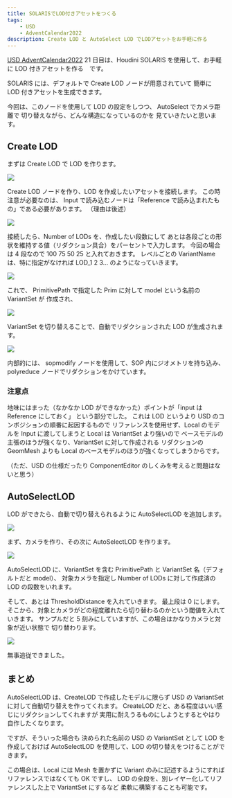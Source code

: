 ```yaml
---
title: SOLARISでLOD付きアセットをつくる
tags:
    - USD
    - AdventCalendar2022
description: Create LOD と AutoSelect LOD でLODアセットをお手軽に作る
---
```


[USD AdventCalendar2022](https://qiita.com/advent-calendar/2022/usd) 21 日目は、Houdini SOLARIS を使用して、お手軽に LOD 付きアセットを作る　です。

SOLARIS には、デフォルトで Create LOD ノードが用意されていて
簡単に LOD 付きアセットを生成できます。

今回は、このノードを使用して LOD の設定をしつつ、 AutoSelect でカメラ距離で
切り替えながら、どんな構造になっているのかを
見ていきたいと思います。

## Create LOD

まずは Create LOD で LOD を作ります。

![](https://gyazo.com/773e6989afad920459a38509ba8cd4d4.png)

Create LOD ノードを作り、LOD を作成したいアセットを接続します。
この時注意が必要なのは、
Input で読み込むノードは「Reference で読み込まれたもの」である必要があります。
（理由は後述）

![](https://gyazo.com/e6a6287ef93f325d5f698350a5b49016.png)

接続したら、Number of LODs を、作成したい段数にして
あとは各段ごとの形状を維持する値（リダクション具合）をパーセントで入力します。
今回の場合は 4 段なので 100 75 50 25 と入れておきます。
レベルごとの VariantName は、特に指定がなければ LOD_1 2 3... のようになっていきます。

![](https://gyazo.com/4aa4f7855627a16b21ead29768b35547.png)

これで、 PrimitivePath で指定した Prim に対して model という名前の VariantSet が
作成され、

![](https://gyazo.com/3c43cc09f066a2b0807265669153b19b.gif)

VariantSet を切り替えることで、自動でリダクションされた LOD が生成されます。

![](https://gyazo.com/f36d2c6e974a7570dbdc775962cd8c3c.png)

内部的には、 sopmodify ノードを使用して、SOP 内にジオメトリを持ち込み、
polyreduce ノードでリダクションをかけています。

### 注意点

地味にはまった（なかなか LOD ができなかった）ポイントが「input は Reference にしておく」
という部分でした。
これは LOD というより USD のコンポジションの順番に起因するもので
リファレンスを使用せず、Local のモデルを Input に渡してしまうと
Local は VariantSet より強いので
ベースモデルの主張のほうが強くなり、VariantSet に対して作成される
リダクションの GeomMesh よりも
Local のベースモデルのほうが強くなってしまうからです。

（ただ、USD の仕様だったり ComponentEditor のしくみを考えると問題はないと思う）

## AutoSelectLOD

LOD ができたら、自動で切り替えられるように AutoSelectLOD を追加します。

![](https://gyazo.com/83edeb92755ff8160ac705e9fd9052c5.png)

まず、カメラを作り、その次に AutoSelectLOD を作ります。

![](https://gyazo.com/8fa16e3769aca2fd96f5cf2fcc99201a.png)

AutoSelectLOD に、VariantSet を含む PrimitivePath と VariantSet 名（デフォルトだと model）、
対象カメラを指定し Number of LODs に対して作成済の LOD の段数をいれます。

そして、あとは ThresholdDistance を入れていきます。
最上段は 0 にします。
そこから、対象とカメラがどの程度離れたら切り替わるのかという閾値を入れていきます。
サンプルだと 5 刻みにしていますが、この場合はかなりカメラと対象が近い状態で
切り替わります。

![](https://gyazo.com/57679c0df082d9ee44eec273e4a0b8bf.gif)

無事追従できました。

## まとめ

AutoSelectLOD は、CreateLOD で作成したモデルに限らず
USD の VariantSet に対して自動切り替えを作ってくれます。
CreateLOD だと、ある程度はいい感じにリダクションしてくれますが
実用に耐えうるものにしようとするとやはり自作したくなります。

ですが、そういった場合も
決められた名前の USD の VariantSet として LOD を作成しておけば
AutoSelectLOD を使用して、LOD の切り替えをつけることができます。

この場合は、Local には Mesh を置かずに Variant のみに記述するようにすれば
リファレンスではなくても OK ですし、
LOD の全段を、別レイヤー化してリファレンスした上で VariantSet にするなど
柔軟に構築することも可能です。
